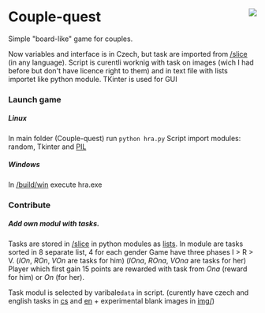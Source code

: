 # Couple-quest <img src="https://github.com/Clonewayx/Couple-quest/blob/master/slice/hra.png" align="right">
Simple "board-like" game for couples.

Now variables and interface is in Czech, but task are imported from [/slice](/slice) (in any language).
Script is curentli worknig with task on images (wich I had before but don't have licence right to them) and in text file with lists importet like python module.
TKinter is used for GUI

### Launch game
##### Linux
In main folder (Couple-quest) run `python hra.py`
Script import modules: random, Tkinter and [PIL](https://pypi.python.org/pypi/Pillow/1.7.8)
##### Windows
In [/build/win](/build/win) execute hra.exe

### Contribute
##### Add own modul with tasks.
Tasks are stored in [/slice](/slice) in python modules as [lists](https://docs.python.org/2/tutorial/introduction.html#lists).
In module are tasks sorted in 8 separate list, 4 for each gender
Game have three phases I > R > V. (_IOn_, _ROn_, _VOn_ are tasks for him) (_IOna_, _ROna_, _VOna_ are tasks for her)
Player which first gain 15 points are rewarded with task from _Ona_ (reward for him) or _On_ (for her).

Task modul is selected by varibale`data` in script. (curently have czech and english tasks in [cs](/slice/cs.py) and [en](/slice/en.py) + experimental blank images in [img/](/slice/img))
